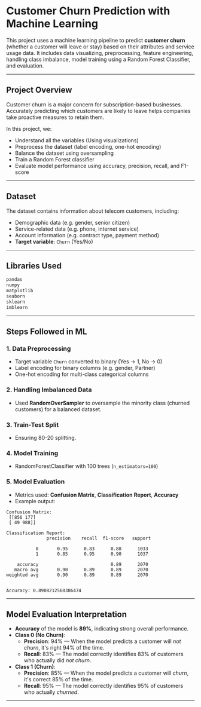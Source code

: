 # Customer Churn Prediction with Machine Learning

This project uses a machine learning pipeline to predict **customer churn** (whether a customer will leave or stay) based on their attributes and service usage data. It includes data visualizing, preprocessing, feature engineering, handling class imbalance, model training using a Random Forest Classifier, and evaluation.

---

## Project Overview

Customer churn is a major concern for subscription-based businesses. Accurately predicting which customers are likely to leave helps companies take proactive measures to retain them.

In this project, we:
- Understand all the variables (Using visualizations)
- Preprocess the dataset (label encoding, one-hot encoding)
- Balance the dataset using oversampling
- Train a Random Forest classifier
- Evaluate model performance using accuracy, precision, recall, and F1-score

---

## Dataset
The dataset contains information about telecom customers, including:
- Demographic data (e.g. gender, senior citizen)
- Service-related data (e.g. phone, internet service)
- Account information (e.g. contract type, payment method)
- **Target variable**: `Churn` (Yes/No)

---

## Libraries Used

```python
pandas
numpy
matplotlib
seaborn
sklearn
imblearn
```

---

## Steps Followed in ML

### 1. Data Preprocessing
- Target variable `Churn` converted to binary (Yes → 1, No → 0)
- Label encoding for binary columns (e.g. gender, Partner)
- One-hot encoding for multi-class categorical columns

### 2. Handling Imbalanced Data
- Used **RandomOverSampler** to oversample the minority class (churned customers) for a balanced dataset.

### 3. Train-Test Split
- Ensuring 80-20 splitting.

### 4. Model Training
- RandomForestClassifier with 100 trees (`n_estimators=100`)

### 5. Model Evaluation
- Metrics used: **Confusion Matrix**, **Classification Report**, **Accuracy**
- Example output:

```
Confusion Matrix:
 [[856 177]
 [ 49 988]]

Classification Report:
               precision    recall  f1-score   support

           0       0.95      0.83      0.88      1033
           1       0.85      0.95      0.90      1037

    accuracy                           0.89      2070
   macro avg       0.90      0.89      0.89      2070
weighted avg       0.90      0.89      0.89      2070


Accuracy: 0.8908212560386474
```

---

## Model Evaluation Interpretation

- **Accuracy** of the model is **89%**, indicating strong overall performance.
- **Class 0 (No Churn)**:
  - **Precision**: 94% — When the model predicts a customer will *not churn*, it's right 94% of the time.
  - **Recall**: 83% — The model correctly identifies 83% of customers who actually did *not churn*.
- **Class 1 (Churn)**:
  - **Precision**: 85% — When the model predicts a customer will *churn*, it's correct 85% of the time.
  - **Recall**: 95% — The model correctly identifies 95% of customers who actually *churned*.

---
